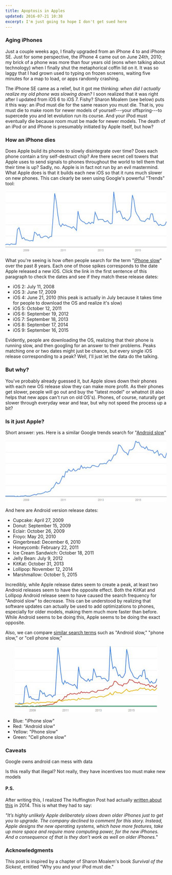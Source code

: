 ```yaml
---
title: Apoptosis in Apples
updated: 2016-07-21 10:38
excerpt: I'm just going to hope I don't get sued here
---
```

### Aging iPhones

Just a couple weeks ago, I finally upgraded from an iPhone 4 to and iPhone SE. Just for some perspective, the iPhone 4 came out on June 24th, 2010; my brick of a phone was more than four years old (eons when talking about technology) when I finally shut the metaphorical coffin lid on it. It was so laggy that I had grown used to typing on frozen screens, waiting five minutes for a map to load, or apps randomly crashing.

The iPhone SE came as a relief, but it got me thinking: _when did I actually realize my old phone was slowing down?_ I soon realized that it was right after I updated from iOS 6 to iOS 7. Fishy? Sharon Moalem (see below) puts it this way: an iPod must die for the same reason you must die. That is, you must die to make room for newer models of yourself---your offspring---to supercede you and let evolution run its course. And your iPod must eventually die because room must be made for newer models. The death of an iPod or and iPhone is presumably initiated by Apple itself, but how?

### How an iPhone dies

Does Apple build its phones to slowly disintegrate over time? Does each phone contain a tiny self-destruct chip? Are there secret cell towers that Apple uses to send signals to phones throughout the world to tell them that their time is up? Sadly, no. Apple is in fact not run by an evil mastermind. What Apple does is that it builds each new iOS so that it runs much slower on new phones. This can clearly be seen using Google's powerful "Trends" tool:

<center>
	<img src="/assets/apple/trends_1.jpg">
</center>

What you're seeing is how often people search for the term "[iPhone slow](https://www.google.com/trends/explore#q=iphone%20slow&cmpt=q&tz=Etc%2FGMT%2B4)" over the past 8 years. Each one of those spikes corresponds to the date Apple released a new iOS. Click the link in the first sentence of this paragraph to check the dates and see if they match these release dates:

+ iOS 2: July 11, 2008
+ iOS 3: June 17, 2009
+ iOS 4: June 21, 2010 (this peak is actually in July because it takes time for people to download the OS and realize it's slow)
+ iOS 5: October 12, 2011
+ iOS 6: September 19, 2012
+ iOS 7: September 18, 2013
+ iOS 8: September 17, 2014
+ iOS 9: September 16, 2015

Evidently, people are downloading the OS, realizing that their phone is running slow, and then googling for an answer to their problems. Peaks matching one or two dates might just be chance, but every single iOS release corresponding to a peak? Well, I'll just let the data do the talking. 

### But why?

You've probably already guessed it, but Apple slows down their phones with each new OS release slow they can make more profit. As their phones get slower, people will go out and buy the "latest model" or whatnot (it also helps that new apps can't run on old OS's). Phones, of course, naturally get slower through everyday wear and tear, but why not speed the process up a bit?

### Is it just Apple?

Short answer: yes. Here is a similar Google trends search for "[Android slow](https://www.google.com/trends/explore#q=android%20slow)"

<center>
	<img src="/assets/apple/trends_3.jpg">
</center>

And here are Android version release dates:

+ Cupcake: April 27, 2009
+ Donut: September 15, 2009
+ Eclair: October 26, 2009
+ Froyo: May 20, 2010
+ Gingerbread: December 6, 2010
+ Honeycomb: February 22, 2011
+ Ice Cream Sandwich: October 18, 2011
+ Jelly Bean: July 9, 2012
+ KitKat: October 31, 2013
+ Lollipop:	November 12, 2014
+ Marshmallow:	October 5, 2015

Incredibly, while Apple release dates seem to create a peak, at least two Android releases seem to have the opposite effect. Both the KitKat and Lollipop Android release seem to have caused the search frequency for "Android slow" to decrease. This can be understood by realizing that software updates can actually be used to add optimizations to phones, especially for older models, making them much more faster than before. While Android seems to be doing this, Apple seems to be doing the exact opposite.


Also, we can compare [similar search terms](https://www.google.com/trends/explore#q=iphone%20slow%2C%20android%20slow%2C%20phone%20slow%2C%20cell%20phone%20slow&cmpt=q&tz=Etc%2FGMT%2B4) such as "Android slow," "phone slow," or "cell phone slow,"

<center>
	<img src="/assets/apple/trends_2.jpg">
</center>

+ Blue: "iPhone slow"
+ Red: "Android slow"
+ Yellow: "Phone slow"
+ Green: "Cell phone slow"

### Caveats



Google owns android can mess with data

Is this really that illegal? Not really, they have incentives too must make new models

#### P.S.

After writing this, I realized The Huffington Post had actually [written about this](http://www.huffingtonpost.com/2014/10/13/apple-new-iphones_n_5967626.html) in 2014. This is what they had to say:

_"It’s highly unlikely Apple deliberately slows down older iPhones just to get you to upgrade. The company declined to comment for this story. Instead, Apple designs the new operating systems, which have more features, take up more space and require more computing power, for the new iPhones. And a consequence of that is they don’t work as well on older iPhones."_

### Acknowledgments

This post is inspired by a chapter of Sharon Moalem's book _Survival of the Sickest_, entitled "Why you and your iPod must die." 